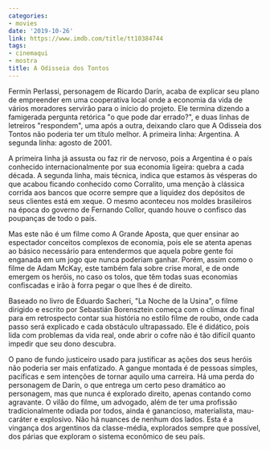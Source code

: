 ```yaml
---
categories:
- movies
date: '2019-10-26'
link: https://www.imdb.com/title/tt10384744
tags:
- cinemaqui
- mostra
title: A Odisseia dos Tontos
---
```


Fermín Perlassi, personagem de Ricardo Darín, acaba de explicar seu plano de empreender em uma cooperativa local onde a economia da vida de vários moradores servirão para o início do projeto. Ele termina dizendo a famigerada pergunta retórica "o que pode dar errado?", e duas linhas de letreiros "respondem", uma após a outra, deixando claro que A Odisseia dos Tontos não poderia ter um título melhor. A primeira linha: Argentina. A segunda linha: agosto de 2001.

A primeira linha já assusta ou faz rir de nervoso, pois a Argentina é o país conhecido internacionalmente por sua economia ligeira: quebra a cada década. A segunda linha, mais técnica, indica que estamos às vésperas do que acabou ficando conhecido como Corralito, uma menção à clássica corrida aos bancos que ocorre sempre que a liquidez dos depósitos de seus clientes está em xeque. O mesmo aconteceu nos moldes brasileiros na época do governo de Fernando Collor, quando houve o confisco das poupanças de todo o país.

Mas este não é um filme como A Grande Aposta, que quer ensinar ao espectador conceitos complexos de economia, pois ele se atenta apenas ao básico necessário para entendermos que aquela pobre gente foi enganada em um jogo que nunca poderiam ganhar. Porém, assim como o filme de Adam McKay, este também fala sobre crise moral, e de onde emergem os heróis, no caso os tolos, que têm todas suas economias confiscadas e irão à forra pegar o que lhes é de direito.

Baseado no livro de Eduardo Sacheri, "La Noche de la Usina", o filme dirigido e escrito por Sebastián Borensztein começa com o clímax do final para em retrospecto contar sua história no estilo filme de roubo, onde cada passo será explicado e cada obstáculo ultrapassado. Ele é didático, pois lida com problemas da vida real, onde abrir o cofre não é tão difícil quanto impedir que seu dono descubra.

O pano de fundo justiceiro usado para justificar as ações dos seus heróis não poderia ser mais enfatizado. A gangue montada é de pessoas simples, pacíficas e sem intenções de tornar aquilo uma carreira. Há uma perda do personagem de Darín, o que entrega um certo peso dramático ao personagem, mas que nunca é explorado direito, apenas contando como agravante. O vilão do filme, um advogado, além de ter uma profissão tradicionalmente odiada por todos, ainda é ganancioso, materialista, mau-caráter e explosivo. Não há nuances de nenhum dos lados. Esta é a vingança dos argentinos da classe-média, explorados sempre que possível, dos párias que exploram o sistema econômico de seu país.
